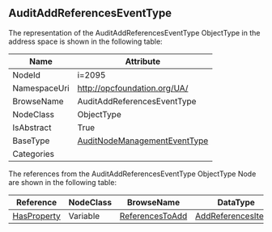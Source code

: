 <!-- objecttype -->
## AuditAddReferencesEventType
  
<!-- end of text -->
The representation of the AuditAddReferencesEventType ObjectType in the address space is shown in the following table:  

|Name|Attribute|
|---|---|
|NodeId|i=2095|
|NamespaceUri|http://opcfoundation.org/UA/|
|BrowseName|AuditAddReferencesEventType|
|NodeClass|ObjectType|
|IsAbstract|True|
|BaseType|[AuditNodeManagementEventType](../../ObjectTypes/AuditNodeManagementEventType/readme.md)|
|Categories||

The references from the AuditAddReferencesEventType ObjectType Node are shown in the following table:  

|Reference|NodeClass|BrowseName|DataType|TypeDefinition|ModellingRule|
|---|---|---|---|---|---|
|[HasProperty](../../ReferenceTypes/HasProperty/readme.md)|Variable|[ReferencesToAdd](#ReferencesToAdd)|[AddReferencesItem](../../DataTypes/AddReferencesItem/readme.md)[]|[PropertyType](../../VariableTypes/PropertyType/readme.md)|[Mandatory](../../Objects/Mandatory/readme.md)|


